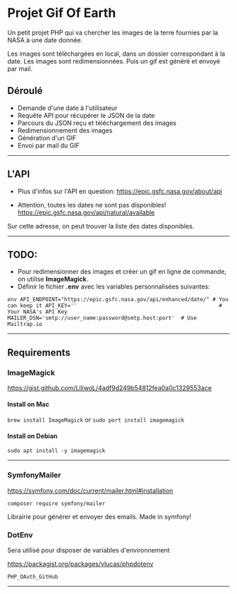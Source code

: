 # Projet Gif Of Earth

Un petit projet PHP qui va chercher les images de la terre fournies par la NASA à une date donnée.

Les images sont téléchargées en local, dans un dossier correspondant à la date.
Les images sont redimensionnées.
Puis un gif est généré et envoyé par mail.

## Déroulé

* Demande d'une date à l'utilisateur
* Requête API pour récupérer le JSON de la date
* Parcours du JSON reçu et téléchargement des images
* Redimensionnement des images
* Génération d'un GIF
* Envoi par mail du GIF

***

## L'API

* Plus d'infos sur l'API en question:
https://epic.gsfc.nasa.gov/about/api

* Attention, toutes les dates ne sont pas disponibles!
https://epic.gsfc.nasa.gov/api/natural/available

Sur cette adresse, on peut trouver la liste des dates disponibles.

***

## TODO:

* Pour redimensionner des images et créer un gif en ligne de commande, on utilise **ImageMagick**.
* Définir le fichier **.env** avec les variables personnalisées suivantes:

`env
API_ENDPOINT="https://epic.gsfc.nasa.gov/api/enhanced/date/" # You can keep it
API_KEY=''                                             # Your NASA's API Key
MAILER_DSN='smtp://user_name:password@smtp.host:port'  # Use Mailtrap.io
`

***

## Requirements

### ImageMagick

https://gist.github.com/LiliwoL/4adf9d249b54812fea0a0c1329553ace

#### Install on Mac

`brew install ImageMagick`
or
`sudo port install imagemagick`

#### Install on Debian

`sudo apt install -y imagemagick`

***

### SymfonyMailer

https://symfony.com/doc/current/mailer.html#installation

`composer require symfony/mailer`

Librairie pour générer et envoyer des emails.
Made in symfony!

### DotEnv

Sera utilisé pour disposer de variables d'environnement

https://packagist.org/packages/vlucas/phpdotenv

`PHP_OAuth_GitHub`

***

